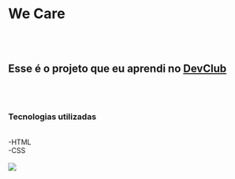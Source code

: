 <h1> We Care </h1>
<br>
<br>
<h2>Esse é o projeto que eu aprendi no <a href=https://rodolfomori.com.br/devclub>DevClub</a></h2>
<br>
<br>
<h3> Tecnologias utilizadas</h3>
<br>
-HTML
<br>
-CSS
<br>
<br>
<img src= https://github.com/WallacePorfiro/estudos-DevClub/blob/main/We%20Care-image-projeto.png?raw=true>
<br>

